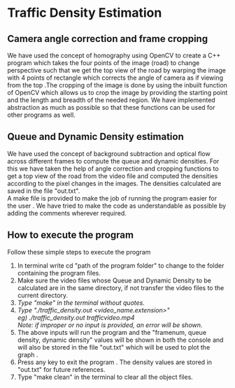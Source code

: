 # Traffic Density Estimation

## Camera angle correction and frame cropping
We have used the concept of homography using OpenCV to create a C++ program which takes the four points of the image (road) to change perspective such that we get the top view of the road by warping the image with 4 points of rectangle which corrects the angle of camera as if viewing from the top .The cropping of the image is done by using the inbuilt function of OpenCV which allows us to crop the image by providing the starting point and the length and breadth of the needed region. We have implemented abstraction as much as possible so that these functions can be used for other programs as well. 

## Queue and Dynamic Density estimation
We have used the concept of background subtraction and optical flow across different frames to compute the queue and dynamic densities. For this we have taken the help of angle correction and cropping functions to get a top view of the road from the video file and computed the densities according to the pixel changes in the images. The densities calculated are saved in the file "out.txt".  
A make file is provided to make the job of running the program easier for the user .
We have tried to make the code as understandable as possible by adding the comments wherever required.

## How to execute the program
Follow these simple steps to execute the program
1) In terminal write cd "path of the program folder" to change to the folder containing the program files.
2) Make sure the video files whose Queue and Dynamic Density to be calculated are in the same directory, if not transfer the video files to the current directory.
3) <i> Type "make" in the terminal without quotes.
4) Type "./traffic_density.out <video_name.extension>" <br>
    <t> eg) ./traffic_density.out trafficvideo.mp4 <br>
    <t> Note: if improper or no input is provided, an error will be shown.</i>
5) The above inputs will run the program and the "framenum, queue density, dynamic density"  values will be shown in both the console and will also be stored in the file "out.txt" which will be used to plot the graph .
6) Press any key to exit the program . The density values are stored in "out.txt" for future references.
7) Type "make clean" in the terminal to clear all the object files. 
